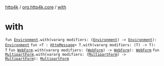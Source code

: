 [http4k](../index.md) / [org.http4k.core](index.md) / [with](./with.md)

# with

`fun `[`Environment`](../org.http4k.cloudnative.env/-environment/index.md)`.with(vararg modifiers: (`[`Environment`](../org.http4k.cloudnative.env/-environment/index.md)`) -> `[`Environment`](../org.http4k.cloudnative.env/-environment/index.md)`): `[`Environment`](../org.http4k.cloudnative.env/-environment/index.md)
`fun <T : `[`HttpMessage`](-http-message/index.md)`> T.with(vararg modifiers: (T) -> T): T`
`fun `[`WebForm`](../org.http4k.lens/-web-form/index.md)`.with(vararg modifiers: (`[`WebForm`](../org.http4k.lens/-web-form/index.md)`) -> `[`WebForm`](../org.http4k.lens/-web-form/index.md)`): `[`WebForm`](../org.http4k.lens/-web-form/index.md)
`fun `[`MultipartForm`](../org.http4k.lens/-multipart-form/index.md)`.with(vararg modifiers: (`[`MultipartForm`](../org.http4k.lens/-multipart-form/index.md)`) -> `[`MultipartForm`](../org.http4k.lens/-multipart-form/index.md)`): `[`MultipartForm`](../org.http4k.lens/-multipart-form/index.md)
